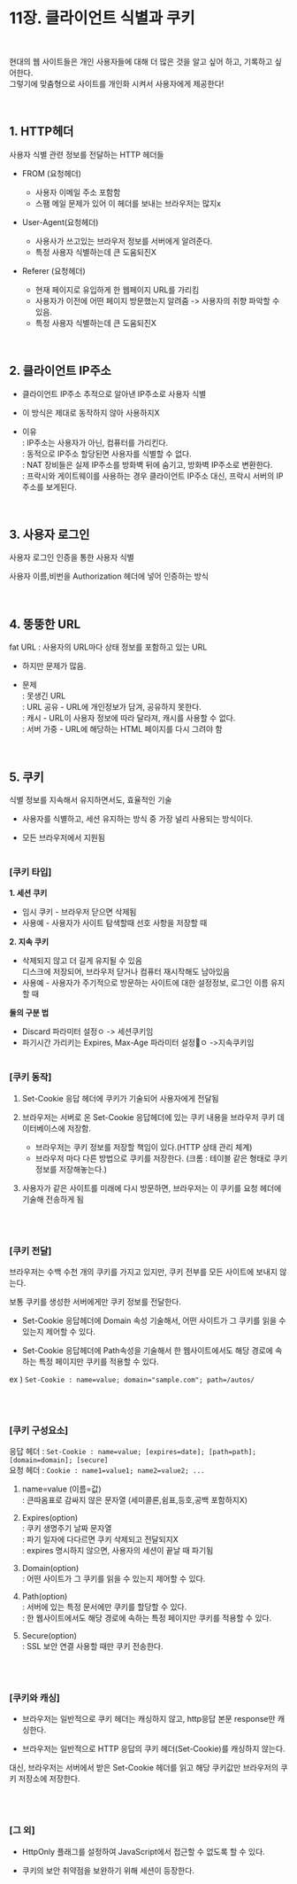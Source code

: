 # 11장. 클라이언트 식별과 쿠키

<br />

현대의 웹 사이트들은 개인 사용자들에 대해 더 많은 것을 알고 싶어 하고, 기록하고 싶어한다.<br/>
그렇기에 맞춤형으로 사이트를 개인화 시켜서 사용자에게 제공한다!

<br/>

## 1. HTTP헤더

사용자 식별 관련 정보를 전달하는 HTTP 헤더들<br/>

- FROM (요청헤더)<br/>

  - 사용자 이메일 주소 포함함<br/>
  - 스팸 메일 문제가 있어 이 헤더를 보내는 브라우저는 많지x<br/>

- User-Agent(요청헤더)<br/>

  - 사용사가 쓰고있는 브라우저 정보를 서버에게 알려준다.<br/>
  - 특정 사용자 식별하는데 큰 도움되진X

- Referer (요청헤더)<br/>
  - 현재 페이지로 유입하게 한 웹페이지 URL를 가리킴<br/>
  - 사용자가 이전에 어떤 페이지 방문했는지 알려줌 -> 사용자의 취향 파악할 수 있음.<br/>
  - 특정 사용자 식별하는데 큰 도움되진X

<br/>

## 2. 클라이언트 IP주소

- 클라이언트 IP주소 추적으로 알아낸 IP주소로 사용자 식별

- 이 방식은 제대로 동작하지 않아 사용하지X<br/>

- 이유<br/>
  : IP주소는 사용자가 아닌, 컴퓨터를 가리킨다.<br/>
  : 동적으로 IP주소 할당된면 사용자를 식별할 수 없다.<br/>
  : NAT 장비들은 실제 IP주소를 방화벽 뒤에 숨기고, 방화벽 IP주소로 변환한다.<br/>
  : 프락시와 게이트웨이를 사용하는 경우 클라이언트 IP주소 대신, 프락시 서버의 IP주소를 보게된다.<br/>

<br/>

## 3. 사용자 로그인

사용자 로그인 인증을 통한 사용자 식별

사용자 이름,비번을 Authorization 헤더에 넣어 인증하는 방식

<br/>

## 4. 뚱뚱한 URL

fat URL : 사용자의 URL마다 상태 정보를 포함하고 있는 URL

- 하지만 문제가 많음.

- 문제<br/>
  : 못생긴 URL<br/>
  : URL 공유 - URL에 개인정보가 담겨, 공유하지 못한다.<br/>
  : 캐시 - URL이 사용자 정보에 따라 달라져, 캐시를 사용할 수 없다.<br/>
  : 서버 가중 - URL에 해당하는 HTML 페이지를 다시 그려야 함

<br/>

## 5. 쿠키

식별 정보를 지속해서 유지하면서도, 효율적인 기술

- 사용자를 식별하고, 세션 유지하는 방식 중 가장 널리 사용되는 방식이다.

- 모든 브라우저에서 지원됨
  <br/>
  <br/>

### [쿠키 타입]

<b>1. 세션 쿠키</b><br/>

- 임시 쿠키 - 브라우저 닫으면 삭제됨<br/>
- 사용예 - 사용자가 사이트 탐색할때 선호 사항을 저장할 때
  <br/>

<b>2. 지속 쿠키</b><br/>

- 삭제되지 않고 더 길게 유지될 수 있음<br/>
  디스크에 저장되어, 브라우저 닫거나 컴퓨터 재시작해도 남아있음<br/>
- 사용예 - 사용자가 주기적으로 방문하는 사이트에 대한 설정정보, 로그인 이름 유지할 때
  <br/>

<b>둘의 구분 법</b>

- Discard 파라미터 설정ㅇ -> 세션쿠키임
- 파기시간 가리키는 Expires, Max-Age 파라미터 설정ㅇ ->지속쿠키임
  <br/>
  <br/>

### [쿠키 동작]

1. Set-Cookie 응답 헤더에 쿠키가 기술되어 사용자에게 전달됨

2. 브라우저는 서버로 온 Set-Cookie 응답헤더에 있는 쿠키 내용을 브라우저 쿠키 데이터베이스에 저장함.<br/>

   - 브라우저는 쿠키 정보를 저장할 책임이 있다.(HTTP 상태 관리 체계)<br/>
   - 브라우저 마다 다른 방법으로 쿠키를 저장한다. (크롬 : 테이블 같은 형태로 쿠키 정보를 저장해놓는다.)

3. 사용자가 같은 사이트를 미래에 다시 방문하면, 브라우저는 이 쿠키를 요청 헤더에 기술해 전송하게 됨

<br/>
<br/>

### [쿠키 전달]

브라우저는 수백 수천 개의 쿠키를 가지고 있지만, 쿠키 전부를 모든 사이트에 보내지 않는다.

보통 쿠키를 생성한 서버에게만 쿠키 정보를 전달한다.

- Set-Cookie 응답헤더에 Domain 속성 기술해서, 어떤 사이트가 그 쿠키를 읽을 수 있는지 제어할 수 있다.

- Set-Cookie 응답헤더에 Path속성을 기술해서 한 웹사이트에서도 해당 경로에 속하는 특정 페이지만 쿠키를 적용할 수 있다.

ex ) `Set-Cookie : name=value; domain="sample.com"; path=/autos/`

<br/>
<br/>

### [쿠키 구성요소]

응답 헤더 : `Set-Cookie : name=value; [expires=date]; [path=path]; [domain=domain]; [secure]`<br/>
요청 헤더 : `Cookie : name1=value1; name2=value2; ...`

1. name=value (이름=값)<br/>
   : 큰따옴표로 감싸지 않은 문자열 (세미콜론,쉼표,등호,공백 포함하지X)

2. Expires(option)<br/>
   : 쿠키 생명주기 날짜 문자열<br/>
   : 파기 일자에 다다르면 쿠키 삭제되고 전달되지X<br/>
   : expires 명시하지 않으면, 사용자의 세션이 끝날 때 파기됨<br/>

3. Domain(option)<br/>
   : 어떤 사이트가 그 쿠키를 읽을 수 있는지 제어할 수 있다.

4. Path(option)<br/>
   : 서버에 있는 특정 문서에만 쿠키를 할당할 수 있다.<br/>
   : 한 웹사이트에서도 해당 경로에 속하는 특정 페이지만 쿠키를 적용할 수 있다.

5. Secure(option)<br/>
   : SSL 보안 연결 사용할 때만 쿠키 전송한다.

<br/>
<br/>

### [쿠키와 캐싱]

- 브라우저는 일반적으로 쿠키 헤더는 캐싱하지 않고, http응답 본문 response만 캐싱한다.

- 브라우저는 일반적으로 HTTP 응답의 쿠키 헤더(Set-Cookie)를 캐싱하지 않는다.

대신, 브라우저는 서버에서 받은 Set-Cookie 헤더를 읽고 해당 쿠키값만 브라우저의 쿠키 저장소에 저장한다.

<br/>
<br/>

### [그 외]

- HttpOnly 플래그를 설정하여 JavaScript에서 접근할 수 없도록 할 수 있다.

- 쿠키의 보안 취약점을 보완하기 위해 세션이 등장한다.
